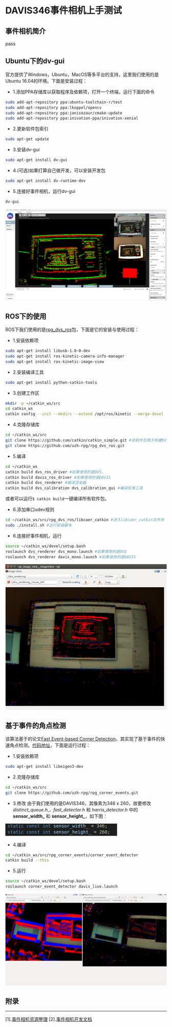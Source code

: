 # DAVIS346事件相机上手测试

## 事件相机简介

pass


## Ubuntu下的dv-gui
官方提供了Windows，Ubuntu，MacOS等多平台的支持，这里我们使用的是Ubuntu 16.04的环境。下面是安装过程：

- 1.添加PPA存储库以获取程序及依赖项，打开一个终端，运行下面的命令
 ```bash
 sudo add-apt-repository ppa:ubuntu-toolchain-r/test 
 sudo add-apt-repository ppa:lkoppel/opencv 
 sudo add-apt-repository ppa:janisozaur/cmake-update
 sudo add-apt-repository ppa:inivation-ppa/inivation-xenial
 ```

- 2.更新软件包索引
```bash
sudo apt-get update
```
- 3.安装dv-gui
```bash
sudo apt-get install dv-gui
```
- 4.(可选)如果打算自己做开发，可以安装开发包
```bash
sudo apt-get install dv-runtime-dev
```
- 5.连接好事件相机，运行dv-gui
```bash
dv-gui
```
![dv-gui运行截图](https://github.com/QuartzYan/QuartzNote/raw/master/images/20200315/Screenshot_20200315_01.png)


## ROS下的使用

ROS下我们使用的是[rpg_dvs_ros](https://github.com/uzh-rpg/rpg_dvs_ros)包，下面是它的安装与使用过程：
- 1.安装依赖项
```bash
sudo apt-get install libusb-1.0-0-dev
sudo apt-get install ros-kinetic-camera-info-manager
sudo apt-get install ros-kinetic-image-view
```
- 2.安装编译工具
```bash
sudo apt-get install python-catkin-tools
```
- 3.创建工作区
```bash
mkdir -p ~/catkin_ws/src
cd catkin_ws
catkin config --init --mkdirs --extend /opt/ros/kinetic --merge-devel --cmake-args -DCMAKE_BUILD_TYPE=Release
```
- 4.克隆存储库
```bash
cd ~/catkin_ws/src
git clone https://github.com/catkin/catkin_simple.git #该软件包用于构建DVS/DAVIS驱动程序
git clone https://github.com/uzh-rpg/rpg_dvs_ros.git
```
- 5.编译
```bash
cd ~/catkin_ws
catkin build dvs_ros_driver #如果使用的是DVS，
catkin build davis_ros_driver #如果使用的是DAVIS
catkin build dvs_renderer #编译渲染器
catkin build dvs_calibration dvs_calibration_gui #编译校准工具
```
或者可以运行`$ catkin build`一键编译所有软件包。
- 6.添加串口udev规则
```bash
cd ~/catkin_ws/src/rpg_dvs_ros/libcaer_catkin #进入libcaer_catkin文件夹
sudo ./install.sh #运行安装脚本
```
- 6.连接好事件相机，运行
```bash
source ~/catkin_ws/devel/setup.bash
roslaunch dvs_renderer dvs_mono.launch #如果使用的是DVS
roslaunch dvs_renderer davis_mono.launch #如果使用的是DAVIS
```
![ROS运行截图](https://github.com/QuartzYan/QuartzNote/raw/master/images/20200315/Screenshot_20200315_02.png)

## 基于事件的角点检测
该算法基于的论文[Fast Event-based Corner Detection](http://rpg.ifi.uzh.ch/docs/BMVC17_Mueggler.pdf)，其实现了基于事件的快速角点检测。[代码地址](https://github.com/uzh-rpg/rpg_corner_events)，下面是运行过程：
- 1.安装依赖项
```bash
sudo apt-get install libeigen3-dev
```
- 2.克隆存储库
```bash
cd ~/catkin_ws/src
git clone https://github.com/uzh-rpg/rpg_corner_events.git
```

- 3.修改
由于我们使用的是DAVIS346，其像素为346 x 260，故要修改*distinct_queue.h*,，*fast_detector.h* 和 *harris_detector.h* 中的 **sensor_width_** 和 **sensor_height_**，如下图：

![修改代码片段](https://github.com/QuartzYan/QuartzNote/raw/master/images/20200315/Screenshot_20200315_03.png)

- 4.编译
```bash
cd ~/catkin_ws/src/rpg_corner_events/corner_event_detector
catkin build --this
```

- 5.运行
```bash
source ~/catkin_ws/devel/setup.bash
roslaunch corner_event_detector davis_live.launch
```
![运行截图](https://github.com/QuartzYan/QuartzNote/raw/master/images/20200315/Screenshot_20200315_04.png)



## 附录
---
[1].[事件相机资源整理](https://github.com/uzh-rpg/event-based_vision_resources)
[2].[事件相机开发文档](https://inivation.gitlab.io/dv/dv-docs/docs/getting-started.html)
